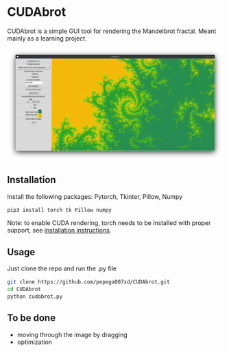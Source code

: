 # CUDAbrot

CUDAbrot is a simple GUI tool for rendering the Mandelbrot fractal. Meant mainly as a learning project.

![program preview](./images/preview.png)

## Installation

Install the following packages: Pytorch, Tkinter, Pillow, Numpy

```bash
pip3 install torch tk Pillow numpy
```

Note: to enable CUDA rendering, torch needs to be installed with proper support, see [installation instructions](https://pytorch.org/get-started/locally/).


## Usage

Just clone the repo and run the .py file

```bash
git clone https://github.com/pepega007xd/CUDAbrot.git
cd CUDAbrot
python cudabrot.py
```

## To be done
- moving through the image by dragging
- optimization
